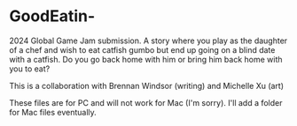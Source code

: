 # GoodEatin-
2024 Global Game Jam submission. A story where you play as the daughter of a chef and wish to eat catfish gumbo but end up going on a blind date with a catfish. Do you go back home with him or bring him back home with you to eat?

This is a collaboration with Brennan Windsor (writing) and Michelle Xu (art)

These files are for PC and will not work for Mac (I'm sorry). I'll add a folder for Mac files eventually.
